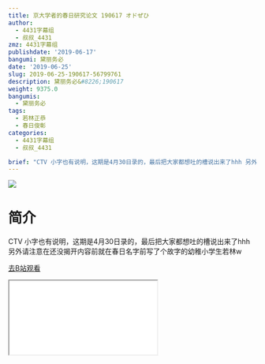 ```yaml
---
title: 京大学者的春日研究论文 190617 オドぜひ
author:
  - 4431字幕组
  - 叔叔_4431
zmz: 4431字幕组
publishdate: '2019-06-17'
bangumi: 黛丽务必
date: '2019-06-25'
slug: 2019-06-25-190617-56799761
description: 黛丽务必&#8226;190617
weight: 9375.0
bangumis:
  - 黛丽务必
tags:
  - 若林正恭
  - 春日俊彰
categories:
  - 4431字幕组
  - 叔叔_4431

brief: "CTV 小字也有说明，这期是4月30日录的，最后把大家都想吐的槽说出来了hhh 另外请注意在还没揭开内容前就在春日名字前写了个故字的幼稚小学生若林w"
---
```

![](https://raw.githubusercontent.com/tcgriffith/owaraisite/master/static/tmpimg/4bfb55f3c81b443131ab2f7da7f4529db3096892.jpg.480.jpg)
# 简介  
CTV
小字也有说明，这期是4月30日录的，最后把大家都想吐的槽说出来了hhh
另外请注意在还没揭开内容前就在春日名字前写了个故字的幼稚小学生若林w  

[去B站观看](https://www.bilibili.com/video/av56799761/)
<div class ="resp-container"><iframe class="testiframe" src="//player.bilibili.com/player.html?aid=56799761"", scrolling="no", allowfullscreen="true" > </iframe></div> 
